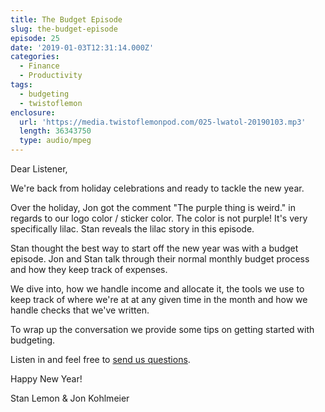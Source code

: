 ```yaml
---
title: The Budget Episode
slug: the-budget-episode
episode: 25
date: '2019-01-03T12:31:14.000Z'
categories:
  - Finance
  - Productivity
tags:
  - budgeting
  - twistoflemon
enclosure:
  url: 'https://media.twistoflemonpod.com/025-lwatol-20190103.mp3'
  length: 36343750
  type: audio/mpeg
---
```


Dear Listener,

We're back from holiday celebrations and ready to tackle the new year.

Over the holiday, Jon got the comment "The purple thing is weird." in regards to our logo color / sticker color. The color is not purple! It's very specifically lilac. Stan reveals the lilac story in this episode.

Stan thought the best way to start off the new year was with a budget episode. Jon and Stan talk through their normal monthly budget process and how they keep track of expenses.

We dive into, how we handle income and allocate it, the tools we use to keep track of where we're at at any given time in the month and how we handle checks that we've written.

To wrap up the conversation we provide some tips on getting started with budgeting.

Listen in and feel free to [send us questions](https://twistoflemonpod.com/contact/).

Happy New Year!

Stan Lemon & Jon Kohlmeier

